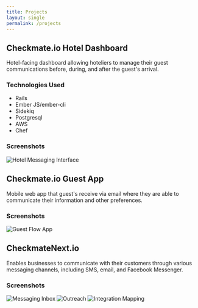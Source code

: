 ```yaml
---
title: Projects
layout: single
permalink: /projects
---
```


## Checkmate.io Hotel Dashboard
Hotel-facing dashboard allowing hoteliers to manage their guest communications before, during, and after the guest's arrival.

### Technologies Used
* Rails
* Ember JS/ember-cli
* Sidekiq
* Postgresql
* AWS
* Chef

### Screenshots
![Hotel Messaging Interface](https://cloud.githubusercontent.com/assets/1606774/15636942/c8b0b092-25c2-11e6-86d9-f9688fc0fb8c.png)

## Checkmate.io Guest App
Mobile web app that guest's receive via email where they are able to communicate their information and other preferences.

### Screenshots
![Guest Flow App](https://cloud.githubusercontent.com/assets/1606774/15637046/21c87082-25c5-11e6-8fb7-9ff054417f6f.png)

## CheckmateNext.io
Enables businesses to communicate with their customers through various messaging channels, including SMS, email, and Facebook Messenger.

### Screenshots
![Messaging Inbox](https://cloud.githubusercontent.com/assets/1606774/15637059/60b518f4-25c5-11e6-808c-21c0673d9271.png)
![Outreach](https://cloud.githubusercontent.com/assets/1606774/15637207/44bc4d36-25c8-11e6-9044-47feec4ba2aa.png)
![Integration Mapping](https://cloud.githubusercontent.com/assets/1606774/15637219/8e6627e0-25c8-11e6-8392-494154981f52.png)

